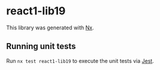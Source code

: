 # react1-lib19

This library was generated with [Nx](https://nx.dev).

## Running unit tests

Run `nx test react1-lib19` to execute the unit tests via [Jest](https://jestjs.io).

